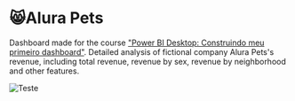 # :smile_cat:Alura Pets

Dashboard made for the course ["Power BI Desktop: Construindo meu primeiro dashboard"](https://cursos.alura.com.br/course/power-bi-desktop-primeiro-dashboard). Detailed analysis of fictional company Alura Pets's revenue, including total revenue, revenue by sex, revenue by neighborhood and other features.

![Teste](resources/alura-pet-shop.gif)
